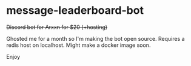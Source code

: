 # message-leaderboard-bot
~~Discord bot for Arxxn for $20 (+hosting)~~

Ghosted me for a month so I'm making the bot open source. Requires a redis host on localhost. Might make a docker image soon.

Enjoy
